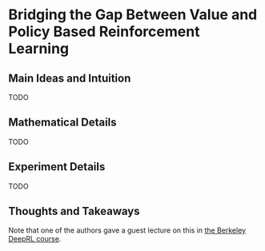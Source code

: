 # Bridging the Gap Between Value and Policy Based Reinforcement Learning

## Main Ideas and Intuition

TODO


## Mathematical Details

TODO


## Experiment Details

TODO


## Thoughts and Takeaways

Note that one of the authors gave a guest lecture on this in [the Berkeley
DeepRL course][1].

[1]:http://rll.berkeley.edu/deeprlcourse/
